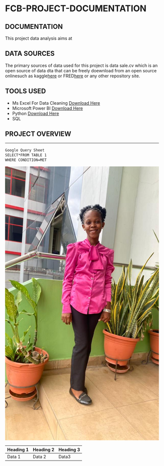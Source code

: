 # FCB-PROJECT-DOCUMENTATION
## DOCUMENTATION
This project data analysis aims at 


## DATA SOURCES
The primary sources of data used for this project is data sale.cv which is an open source of data dta that can be freely doewnload from an open source onlinesuch as kaggle[here](http://kaggle.com) or FRED[here](http://fred.com) or any other repository site. 

## TOOLS USED
- Ms Excel For Data Cleaning [Download Here](https://microsoft.com)
- Microsoft Power BI [Download Here](https:microsoft.com)
- Python [Download Here](https://microsoft.com)
- SQL

## PROJECT OVERVIEW
---

```
Google Query Sheet
SELECT*FROM TABLE 1
WHERE CONDITION=MET

```
![](glory.jpg)

| Heading 1 | Heading 2 | Heading 3 |
|-----------|-----------|-----------|
| Data 1 | Data 2 | Data3 |



